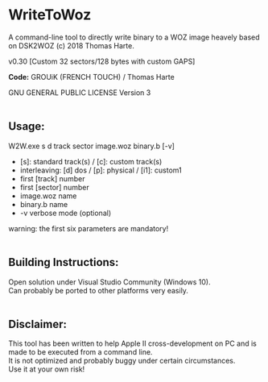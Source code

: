 # WriteToWoz

A command-line tool to directly write binary to a WOZ image heavely based on DSK2WOZ (c) 2018 Thomas Harte.

v0.30
[Custom 32 sectors/128 bytes with custom GAPS]

**Code:** GROUiK (FRENCH TOUCH) / Thomas Harte

GNU GENERAL PUBLIC LICENSE Version 3
<br/>
<br/>
## Usage:

W2W.exe s d track sector image.woz binary.b [-v]

- [s]: standard track(s) / [c]: custom track(s)
- interleaving: [d] dos / [p]: physical / [i1]: custom1
- first [track] number
- first [sector] number
- image.woz name
- binary.b name
- -v verbose mode (optional)

warning: the first six parameters are mandatory! 
<br/>
<br/>
## Building Instructions:

Open solution under Visual Studio Community (Windows 10).  
Can probably be ported to other platforms very easily.
<br/>
<br/>
## Disclaimer:

This tool has been written to help Apple II cross-development on PC and is made to be executed from a command line.   
It is not optimized and probably buggy under certain circumstances.  
Use it at your own risk!